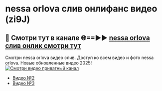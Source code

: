 # nessa orlova слив онлифанс видео (zi9J)
## 🔴 Смотри тут в канале 🌐==►► [nessa orlova слив онлик смотри тут](https://bom.so/R4l9B5)

Смотри nessa orlova видео слив. Доступ ко всем видео и фото nessa orlova. Новые обновленные видео 2025!
[![Смотри видео приватный канал](https://i.ibb.co/230xmKkm/player.gif)](https://cutt.ly/TrcKirfj)

- [Видео №2](https://bit.ly/vidzwatch)
- [Видео №3](https://cutt.ly/TrcKirfj)
